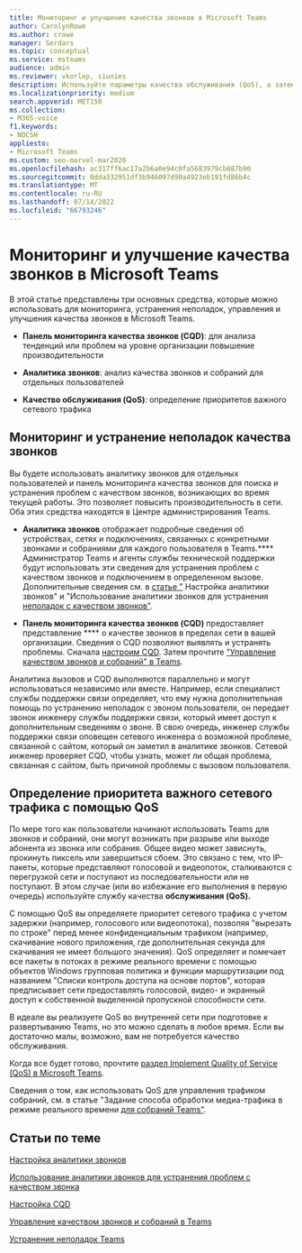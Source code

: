 ```yaml
---
title: Мониторинг и улучшение качества звонков в Microsoft Teams
author: CarolynRowe
ms.author: crowe
manager: Serdars
ms.topic: conceptual
ms.service: msteams
audience: admin
ms.reviewer: vkorlep, siunies
description: Используйте параметры качества обслуживания (QoS), а затем вызовите аналитику и панель мониторинга качества звонков в Microsoft Teams.
ms.localizationpriority: medium
search.appverid: MET150
ms.collection:
- M365-voice
f1.keywords:
- NOCSH
appliesto:
- Microsoft Teams
ms.custom: seo-marvel-mar2020
ms.openlocfilehash: ac317ff6ac17a2b6a0e94c0fa5683979cb887b90
ms.sourcegitcommit: 0dda332951df3b946097d90a4923eb191fd86b4c
ms.translationtype: MT
ms.contentlocale: ru-RU
ms.lasthandoff: 07/14/2022
ms.locfileid: "66793246"
---
```

# <a name="monitor-and-improve-call-quality-for-microsoft-teams"></a>Мониторинг и улучшение качества звонков в Microsoft Teams

В этой статье представлены три основных средства, которые можно использовать для мониторинга, устранения неполадок, управления и улучшения качества звонков в Microsoft Teams. 

- **Панель мониторинга качества звонков (CQD)**: для анализа тенденций или проблем на уровне организации повышение производительности

- **Аналитика звонков**: анализ качества звонков и собраний для отдельных пользователей

- **Качество обслуживания (QoS)**: определение приоритетов важного сетевого трафика



## <a name="monitor-and-troubleshoot-call-quality"></a>Мониторинг и устранение неполадок качества звонков
Вы будете использовать аналитику звонков для  отдельных пользователей и панель  мониторинга качества звонков для поиска и устранения проблем с качеством звонков, возникающих во время текущей работы. Это позволяет повысить производительность в сети. Оба этих средства находятся в Центре администрирования Teams.

 - **Аналитика звонков** отображает подробные сведения об устройствах, сетях и подключениях, связанных с конкретными звонками и собраниями для каждого пользователя в Teams.**** Администратор Teams и агенты службы технической поддержки будут использовать эти сведения для устранения проблем с качеством звонков и подключением в определенном вызове. Дополнительные сведения см. в [статье "](set-up-call-analytics.md) Настройка аналитики звонков" и "Использование аналитики звонков для устранения [неполадок с качеством звонков"](use-call-analytics-to-troubleshoot-poor-call-quality.md).
 
 - **Панель мониторинга качества звонков (CQD)** предоставляет представление **** о качестве звонков в пределах сети в вашей организации. Сведения о CQD позволяют выявлять и устранять проблемы. Сначала [настроим CQD](turning-on-and-using-call-quality-dashboard.md). Затем прочтите ["Управление качеством звонков и собраний" в Teams](quality-of-experience-review-guide.md).

 Аналитика вызовов и CQD выполняются параллельно и могут использоваться независимо или вместе. Например, если специалист службы поддержки связи определяет, что ему нужна дополнительная помощь по устранению неполадок с звоном пользователя, он передает звонок инженеру службы поддержки связи, который имеет доступ к дополнительным сведениям о звоне. В свою очередь, инженер службы поддержки связи оповещен сетевого инженера о возможной проблеме, связанной с сайтом, который он заметил в аналитике звонков. Сетевой инженер проверяет CQD, чтобы узнать, может ли общая проблема, связанная с сайтом, быть причиной проблемы с вызовом пользователя.


## <a name="prioritize-important-network-traffic-using-qos"></a>Определение приоритета важного сетевого трафика с помощью QoS
По мере того как пользователи начинают использовать Teams для звонков и собраний, они могут возникать при разрыве или выходе абонента из звонка или собрания. Общее видео может зависнуть, прокинуть пиксель или завершиться сбоем. Это связано с тем, что IP-пакеты, которые представляют голосовой и видеопоток, сталкиваются с перегрузкой сети и поступают из последовательности или не поступают. В этом случае (или во избежание его выполнения в первую очередь) используйте службу качества **обслуживания (QoS).** 

С помощью QoS вы определяете приоритет сетевого трафика с учетом задержки (например, голосового или видеопотока), позволяя "вырезать по строке" перед менее конфиденциальным трафиком (например, скачивание нового приложения, где дополнительная секунда для скачивания не имеет большого значения). QoS определяет и помечает все пакеты в потоках в режиме реального времени с помощью объектов Windows групповая политика и функции маршрутизации под названием "Списки контроль доступа на основе портов", которая предписывает сети предоставлять голосовой, видео- и экранный доступ к собственной выделенной пропускной способности сети.

В идеале вы реализуете QoS во внутренней сети при подготовке к развертыванию Teams, но это можно сделать в любое время. Если вы достаточно малы, возможно, вам не потребуется качество обслуживания.

Когда все будет готово, прочтите [раздел Implement Quality of Service (QoS) в Microsoft Teams](QoS-in-Teams.md).

Сведения о том, как использовать QoS для управления трафиком собраний, см. в статье "Задание способа обработки медиа-трафика в режиме реального времени [для собраний Teams"](meeting-settings-in-teams.md#set-how-you-want-to-handle-real-time-media-traffic-for-teams-meetings).


## <a name="related-topics"></a>Статьи по теме

[Настройка аналитики звонков](set-up-call-analytics.md)

[Использование аналитики звонков для устранения проблем с качеством звонка](use-call-analytics-to-troubleshoot-poor-call-quality.md)

[Настройка CQD](turning-on-and-using-call-quality-dashboard.md)

[Управление качеством звонков и собраний в Teams](quality-of-experience-review-guide.md)

[Устранение неполадок Teams](/MicrosoftTeams/troubleshoot/teams)
